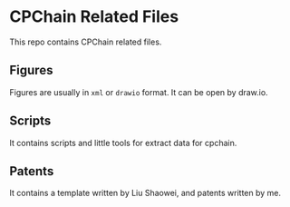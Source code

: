 # CPChain Related Files

This repo contains CPChain related files.

## Figures

Figures are usually in `xml` or `drawio` format. It can be open by draw.io.

## Scripts

It contains scripts and little tools for extract data for cpchain.

## Patents

It contains a template written by Liu Shaowei, and patents written by me.

